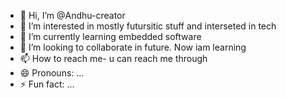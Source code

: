 - 👋 Hi, I’m @Andhu-creator
- 👀 I’m interested in mostly futursitic stuff and interseted in  tech 
- 🌱 I’m currently learning embedded software 
- 💞️ I’m looking to collaborate in future. Now iam learning
- 📫 How to reach me- u can reach me through 
- 😄 Pronouns: ...
- ⚡ Fun fact: ...

<!---
Andhu-creator/Andhu-creator is a ✨ special ✨ repository because its `README.md` (this file) appears on your GitHub profile.
You can click the Preview link to take a look at your changes.
--->
